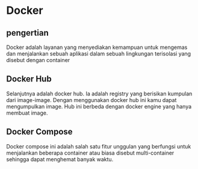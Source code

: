 # Docker

## pengertian

Docker adalah layanan yang menyediakan kemampuan untuk mengemas dan menjalankan sebuah aplikasi dalam sebuah lingkungan terisolasi yang disebut dengan container

## Docker Hub

Selanjutnya adalah docker hub. Ia adalah registry yang berisikan kumpulan dari image-image. Dengan menggunakan docker hub ini kamu dapat mengumpulkan image. Hub ini berbeda dengan docker engine yang hanya membuat image.

## Docker Compose

Docker compose ini adalah salah satu fitur unggulan yang berfungsi untuk menjalankan beberapa container atau biasa disebut multi-container sehingga dapat menghemat banyak waktu.
